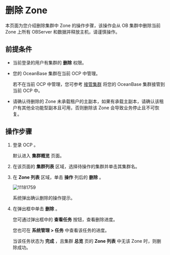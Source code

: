 删除 Zone
============================

本页面为您介绍删除集群中 Zone 的操作步骤，该操作会从 OB 集群中删除当前 Zone 上所有 OBServer 和数据并释放主机，请谨慎操作。

前提条件
-------------------------

* 当前登录的用户有集群的 **删除** 权限。



* 您的 OceanBase 集群在当前 OCP 中管理。

  若不在当前 OCP 中管理，您可参考 [接管集群](../100.takeover-cluster.md) 将您的 OceanBase 集群接管到当前 OCP 中。


* 请确认待删除的 Zone 未承载租户的主副本，如果有承载主副本，请确认该租户有其他全功能型副本且可用，否则删除该 Zone 会导致业务停止且不可恢复。






操作步骤
-------------------------

1. 登录 OCP 。

   默认进入 **集群概览** 页面。


2. 在该页面的 **集群列表** 区域，选择待操作的集群并单击其集群名。



3. 在 **Zone 列表** 区域，单击 **操作** 列后的 **删除** 。

   ![11181759](https://help-static-aliyun-doc.aliyuncs.com/assets/img/zh-CN/2785987361/p355142.png)

   系统弹出确认删除的操作提示。


4. 在弹出框中单击 **删除** 。

   您可通过弹出框中的 **查看任务** 按钮，查看删除进度。

   您也可在 **系统管理 \> 任务** 中查看该任务的进度。

   当该任务状态为 **完成** ，且集群 **总览** 页的 **Zone 列表** 中无该 Zone 时，则删除成功。
